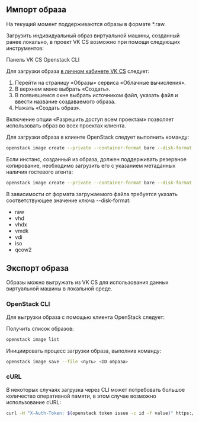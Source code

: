 ## Импорт образа

<warn>

На текущий момент поддерживаются образы в формате \*.raw.

</warn>

Загрузить индивидуальный образ виртуальной машины, созданный ранее локально, в проект VK CS возможно при помощи следующих инструментов:

<tabs>
<tablist>
<tab>Панель VK CS</tab>
<tab>Openstack CLI</tab>
</tablist>
<tabpanel>

Для загрузки образа [в личном кабинете VK CS](https://mcs.mail.ru/app/services/infra/servers/) следует:

1. Перейти на страницу «Образы» сервиса «Облачные вычисления».
2. В верхнем меню выбрать «Создать».
3. В появившемся окне выбрать источником файл, указать файл и ввести название создаваемого образа.
4. Нажать «Создать образ».

<warn>

Включение опции «Разрешить доступ всем проектам» позволяет использовать образ во всех проектах клиента.

</warn>

</tabpanel>
<tabpanel>

Для загрузки образа в клиенте OpenStack следует выполнить команду:

```bash
openstack image create --private --container-format bare --disk-format raw --property store=s3 --file <файл.raw> <название_образа>
```

Если инстанс, созданный из образа, должен поддерживать резервное копирование, необходимо загрузить его с указанием метаданных наличия гостевого агента:

```bash
openstack image create --private --container-format bare --disk-format raw --file <файл.raw> --property hw_qemu_guest_agent=yes --property store=s3 --property os_require_quiesce=yes <название_образа>
```

В зависимости от формата загружаемого файла требуется указать соответствующее значение ключа --disk-format:

- raw
- vhd
- vhdx
- vmdk
- vdi
- iso
- qcow2

</tabpanel>
</tabs>

## Экспорт образа

Образы можно выгружать из VK CS для использования данных виртуальной машины в локальной среде.

### OpenStack CLI

Для выгрузки образа с помощью клиента OpenStack следует:

Получить список образов:

```bash
openstack image list
```

Инициировать процесс загрузки образа, выполнив команду:

```bash
openstack image save --file <путь> <ID образа>
```

### cURL

В некоторых случаях загрузка через CLI может потребовать большое количество оперативной памяти, в этом случае возможно использование cURL:

```bash
curl -H "X-Auth-Token: $(openstack token issue -c id -f value)" https://infra.mail.ru:9292/v2/images/<IMAGE_ID>/file --output <output_filename>
```
